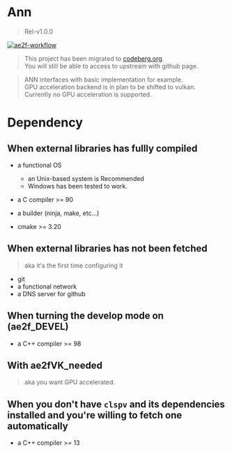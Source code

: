 # Ann
> Rel-v1.0.0

[![ae2f-workflow](https://github.com/ae2f/Ann/actions/workflows/cmake-test.yml/badge.svg?branch=main)](https://github.com/ae2f/Ann/actions/workflows/cmake-test.yml)

> This project has been migrated to [codeberg.org](https://codeberg.org/ae2f/Ann).  
> You will still be able to access to upstream with github page.

> ANN interfaces with basic implementation for example.  
> GPU acceleration backend is in plan to be shifted to vulkan.  
> Currently no GPU acceleration is supported.

# Dependency
## When external libraries has fullly compiled
- a functional OS
    - an Unix-based system is Recommended
    - Windows has been tested to work.

- a C compiler >= 90
- a builder (ninja, make, etc...)
- cmake >= 3.20

## When external libraries has not been fetched
> aka it's the first time configuring it
- git
- a functional network
- a DNS server for github

## When turning the develop mode on (ae2f_DEVEL)
- a C++ compiler >= 98

## With ae2fVK_needed
> aka you want GPU accelerated.

## When you don't have `clspv` and its dependencies installed and you're willing to fetch one automatically
- a C++ compiler >= 13
